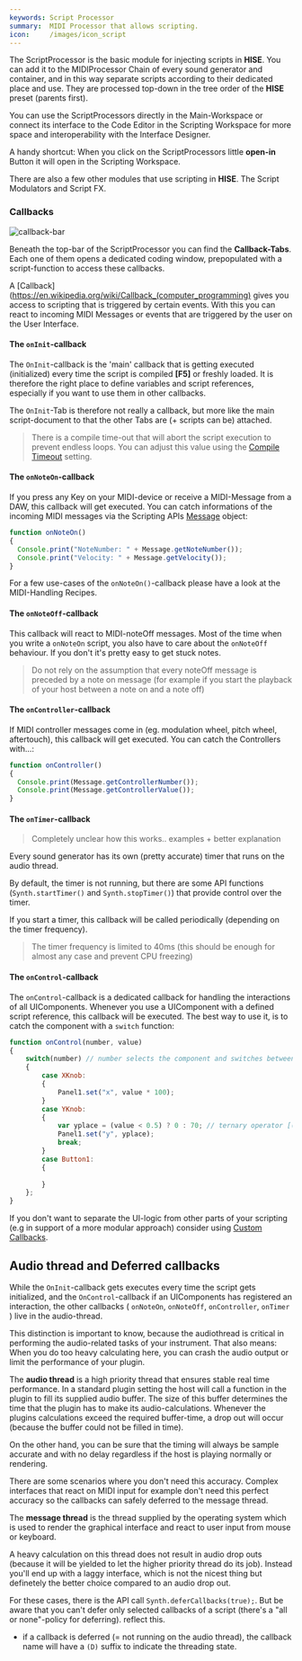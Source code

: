 ```yaml
---
keywords: Script Processor
summary:  MIDI Processor that allows scripting.
icon:     /images/icon_script
---
```


The ScriptProcessor is the basic module for injecting scripts in **HISE**. You can add it to the MIDIProcessor Chain of every sound generator and container, and in this way separate scripts according to their dedicated place and use. They are processed top-down in the tree order of the **HISE** preset (parents first).

You can use the ScriptProcessors directly in the Main-Workspace or connect its interface to the Code Editor in the Scripting Workspace for more space and interoperability with the Interface Designer. 

A handy shortcut: When you click on the ScriptProcessors little **open-in** Button it will open in the Scripting Workspace.

There are also a few other modules that use scripting in **HISE**. The Script Modulators and Script FX. 

### Callbacks

![callback-bar](images/scripting/callback-bar.png)

Beneath the top-bar of the ScriptProcessor you can find the **Callback-Tabs**. Each one of them opens a dedicated coding window, prepopulated with a script-function to access these callbacks. 

A [Callback](https://en.wikipedia.org/wiki/Callback_(computer_programming) gives you access to scripting that is triggered by certain events. With this you can react to incoming MIDI Messages or events that are triggered by the user on the User Interface.


#### The `onInit`-callback

The `OnInit`-callback is the 'main' callback that is getting executed (initialized) every time the script is compiled **[F5]** or freshly loaded. It is therefore the right place to define variables and script references, especially if you want to use them in other callbacks.

The `OnInit`-Tab is therefore not really a callback, but more like the main script-document to that the other Tabs are (+ scripts can be) attached.  

> There is a compile time-out that will abort the script execution to prevent endless loops. You can adjust this value using the [Compile Timeout](/working-with-hise/settings/development#compile-timeout) setting.

#### The `onNoteOn`-callback


If you press any Key on your MIDI-device or receive a MIDI-Message from a DAW, this callback will get executed. You can catch informations of the incoming MIDI messages via the Scripting APIs [Message](/scripting/scripting-api/message) object:

```javascript
function onNoteOn()
{
  Console.print("NoteNumber: " + Message.getNoteNumber());
  Console.print("Velocity: " + Message.getVelocity());
}
```

For a few use-cases of the `onNoteOn()`-callback please have a look at the MIDI-Handling Recipes.

#### The `onNoteOff`-callback

This callback will react to MIDI-noteOff messages. Most of the time when you write a `onNoteOn` script, you also have to care about the `onNoteOff` behaviour. If you don't it's pretty easy to get stuck notes.

> Do not rely on the assumption that every noteOff message is preceded by a note on message (for example if you start the playback of your host between a note on and a note off)

#### The `onController`-callback

If MIDI controller messages come in (eg. modulation wheel, pitch wheel, aftertouch), this callback will get executed.
You can catch the Controllers with...:

```javascript
function onController()
{
  Console.print(Message.getControllerNumber());
  Console.print(Message.getControllerValue());
}
```

#### The `onTimer`-callback

> Completely unclear how this works.. examples + better explanation 

Every sound generator has its own (pretty accurate) timer that runs on the audio thread.

By default, the timer is not running, but there are some API functions (`Synth.startTimer()` and `Synth.stopTimer()`) that provide control over the timer. 

If you start a timer, this callback will be called periodically (depending on the timer frequency).

> The timer frequency is limited to 40ms (this should be enough for almost any case and prevent CPU freezing)


#### The `onControl`-callback

The `onControl`-callback is a dedicated callback for handling the interactions of all UIComponents. Whenever you use a UIComponent with a defined script reference, this callback will be executed. The best way to use it, is to catch the component with a `switch` function: 

```javascript
function onControl(number, value)
{
    switch(number) // number selects the component and switches between them in "case" they are used.
    {
        case XKnob:
        {
            Panel1.set("x", value * 100);
        }
        case YKnob:
        {
            var yplace = (value < 0.5) ? 0 : 70; // ternary operator [(if true) ?(do) this :(or) that] to switch between values
            Panel1.set("y", yplace);
            break;
        }
        case Button1:
        {
            
        }
    };
}
```

If you don't want to separate the UI-logic from other parts of your scripting (e.g in support of a more modular approach) consider using [Custom Callbacks](scripting.html#Create-Custom-Callback-for-Selection).


## Audio thread and Deferred callbacks

While the `OnInit`-callback gets executes every time the script gets initialized, and the `OnControl`-callback if an UIComponents has registered an interaction, the other callbacks ( `onNoteOn`, `onNoteOff`, `onController`, `onTimer` ) live in the audio-thread. 

This distinction is important to know, because the audiothread is critical in performing the audio-related tasks of your instrument. That also means: When you do too heavy calculating here, you can crash the audio output or limit the performance of your plugin.

The **audio thread** is a high priority thread that ensures stable real time performance. In a standard plugin setting the host will call a function in the plugin to fill its supplied audio buffer. The size of this buffer determines the time that the plugin has to make its audio-calculations. Whenever the plugins calculations exceed the required buffer-time, a drop out will occur (because the buffer could not be filled in time).

On the other hand, you can be sure that the timing will always be sample accurate and with no delay regardless if the host is playing normally or rendering.

There are some scenarios where you don't need this accuracy. Complex interfaces that react on MIDI input for example don't need this perfect accuracy so the callbacks can safely deferred to the message thread. 

The **message thread** is the thread supplied by the operating system which is used to render the graphical interface and react to user input from mouse or keyboard.

A heavy calculation on this thread does not result in audio drop outs (because it will be yielded to let the higher priority thread do its job). Instead you'll end up with a laggy interface, which is not the nicest thing but definetely the better choice compared to an audio drop out.

For these cases, there is the API call `Synth.deferCallbacks(true);`. But be aware that you can't defer only selected callbacks of a script (there's a "all or none"-policy for deferring).
reflect this.

- if a callback is deferred (= not running on the audio thread), the callback name will have a `(D)` suffix to indicate the threading state.